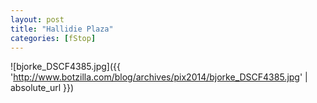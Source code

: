```yaml
---
layout: post
title: "Hallidie Plaza"
categories: [fStop]
---
```



![bjorke_DSCF4385.jpg]({{ 'http://www.botzilla.com/blog/archives/pix2014/bjorke_DSCF4385.jpg' | absolute_url }})



